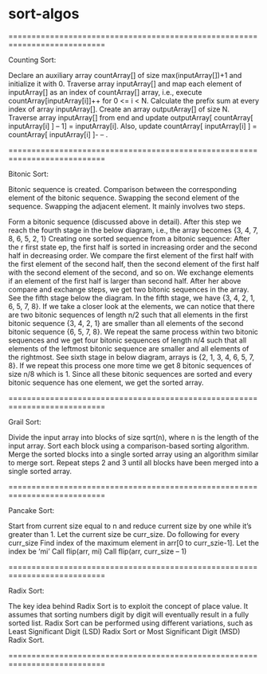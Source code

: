 # sort-algos
===========================================================================

Counting Sort:

Declare an auxiliary array countArray[] of size max(inputArray[])+1 and initialize it with 0.
Traverse array inputArray[] and map each element of inputArray[] as an index of countArray[] array, i.e., execute countArray[inputArray[i]]++ for 0 <= i < N.
Calculate the prefix sum at every index of array inputArray[].
Create an array outputArray[] of size N.
Traverse array inputArray[] from end and update outputArray[ countArray[ inputArray[i] ] – 1] = inputArray[i]. Also, update countArray[ inputArray[i] ] = countArray[ inputArray[i] ]- – .

===========================================================================

Bitonic Sort:

Bitonic sequence is created.
Comparison between the corresponding element of the bitonic sequence.
Swapping the second element of the sequence.
Swapping the adjacent element.
It mainly involves two steps.  

Form a bitonic sequence (discussed above in detail). After this step we reach the fourth stage in the below diagram, i.e., the array becomes {3, 4, 7, 8, 6, 5, 2, 1}
Creating one sorted sequence from a bitonic sequence: After the r first state ep, the first half is sorted in increasing order and the second half in decreasing order. 
We compare the first element of the first half with the first element of the second half, then the second element of the first half with the second element of the second, and so on. We exchange elements if an element of the first half is larger than second half. 
After her above compare and exchange steps, we get two bitonic sequences in the array. See the fifth stage below the diagram. In the fifth stage, we have {3, 4, 2, 1, 6, 5, 7, 8}. If we take a closer look at the elements, we can notice that there are two bitonic sequences of length n/2 such that all elements in the first bitonic sequence {3, 4, 2, 1} are smaller than all elements of the second bitonic sequence {6, 5, 7, 8}. 
We repeat the same process within two bitonic sequences and we get four bitonic sequences of length n/4 such that all elements of the leftmost bitonic sequence are smaller and all elements of the rightmost. See sixth stage in below diagram, arrays is {2, 1, 3, 4, 6, 5, 7, 8}. 
If we repeat this process one more time we get 8 bitonic sequences of size n/8 which is 1. Since all these bitonic sequences are sorted and every bitonic sequence has one element, we get the sorted array.

===========================================================================

Grail Sort:

Divide the input array into blocks of size sqrt(n), where n is the length of the input array.
Sort each block using a comparison-based sorting algorithm.
Merge the sorted blocks into a single sorted array using an algorithm similar to merge sort.
Repeat steps 2 and 3 until all blocks have been merged into a single sorted array.

===========================================================================

Pancake Sort:

Start from current size equal to n and reduce current size by one while it’s greater than 1. Let the current size be curr_size. 
Do following for every curr_size
Find index of the maximum element in arr[0 to curr_szie-1]. Let the index be ‘mi’
Call flip(arr, mi)
Call flip(arr, curr_size – 1)

===========================================================================

Radix Sort:

The key idea behind Radix Sort is to exploit the concept of place value. It assumes that sorting numbers digit by digit will eventually result in a fully sorted list. Radix Sort can be performed using different variations, such as Least Significant Digit (LSD) Radix Sort or Most Significant Digit (MSD) Radix Sort.

===========================================================================

